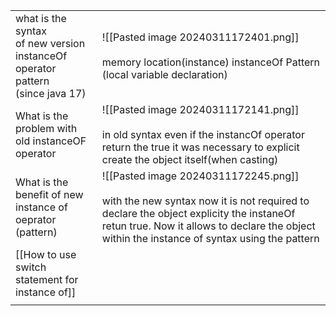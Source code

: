 
|                                                                                         |                                                                                                                                                                                                                                      |
| --------------------------------------------------------------------------------------- | ------------------------------------------------------------------------------------------------------------------------------------------------------------------------------------------------------------------------------------ |
| what is the syntax <br>of new version instanceOf<br>operator pattern<br>(since java 17) | ![[Pasted image 20240311172401.png]]<br><br>memory location(instance) instanceOf Pattern (local variable declaration)                                                                                                                |
| What is the problem with <br>old instanceOF operator                                    | ![[Pasted image 20240311172141.png]]<br><br>in old syntax even if the instancOf operator return the true it was necessary to explicit create the object itself(when casting)                                                         |
| What is the benefit of new <br>instance of oeprator (pattern)                           | ![[Pasted image 20240311172245.png]]<br><br>with the new syntax now it is not required to declare the object explicity the instaneOf retun true. Now it allows to declare the object within the instance of syntax using the pattern |
| [[How to use switch statement for instance of]]                                         |                                                                                                                                                                                                                                      |
|                                                                                         |                                                                                                                                                                                                                                      |
